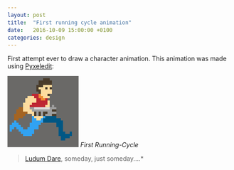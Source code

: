 ```yaml
---
layout: post
title:  "First running cycle animation"
date:   2016-10-09 15:00:00 +0100
categories: design
---
```

First attempt ever to draw a character animation. This animation was made using [Pyxeledit](http://pyxeledit.com/):

![](/images/running-cycle-1.gif)
*First Running-Cycle*


>[Ludum Dare](http://ludumdare.com/compo/), someday, just someday....*